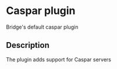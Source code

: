 # Caspar plugin
Bridge's default caspar plugin

## Description
The plugin adds support for Caspar servers